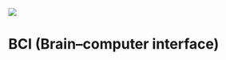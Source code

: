 ![](https://tijuana.tecnm.mx/wp-content/plugins/website-logo/images/logo_ITT1.png)
# BCI (Brain–computer interface)

